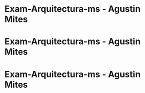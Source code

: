 # Exam-Arquitectura-ms - Agustin Mites
# Exam-Arquitectura-ms - Agustin Mites
# Exam-Arquitectura-ms - Agustin Mites
